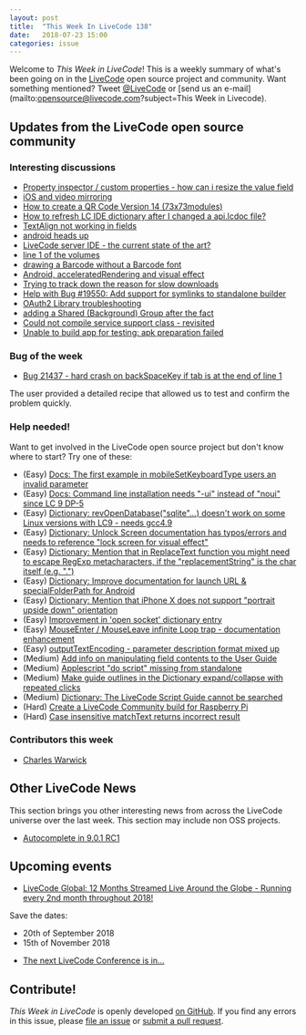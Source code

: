 ```yaml
---
layout: post
title:  "This Week In LiveCode 138"
date:   2018-07-23 15:00
categories: issue
---
```


Welcome to *This Week in LiveCode*!  This is a weekly summary of what's been
going on in the [LiveCode](https://livecode.com/) open source project and
community.  Want something mentioned?  Tweet
[@LiveCode](https://twitter.com/LiveCode) or
[send us an e-mail](mailto:opensource@livecode.com?subject=This Week in Livecode).

## Updates from the LiveCode open source community

<!---
### News & blog posts

- [Help Support LiveCode - Open Source Needs You](https://mailchi.mp/57bd2132b4ac/support-livecode-open-source)
--->


### Interesting discussions

- [Property inspector / custom properties - how can i resize the value field](https://www.mail-archive.com/use-livecode@lists.runrev.com/msg96010.html)
- [iOS and video mirroring](https://www.mail-archive.com/use-livecode@lists.runrev.com/msg96032.html)
- [How to create a QR Code Version 14 (73x73modules)](https://www.mail-archive.com/use-livecode@lists.runrev.com/msg96042.html)
- [How to refresh LC IDE dictionary after I changed a api.lcdoc file?](https://www.mail-archive.com/use-livecode@lists.runrev.com/msg96052.html)
- [TextAlign not working in fields](https://www.mail-archive.com/use-livecode@lists.runrev.com/msg96055.html)
- [android heads up](https://www.mail-archive.com/use-livecode@lists.runrev.com/msg96062.html)
- [LiveCode server IDE - the current state of the art?](https://www.mail-archive.com/use-livecode@lists.runrev.com/msg96065.html)
- [line 1 of the volumes](https://www.mail-archive.com/use-livecode@lists.runrev.com/msg96073.html)
- [drawing a Barcode without a Barcode font](https://www.mail-archive.com/use-livecode@lists.runrev.com/msg96076.html)
- [Android, acceleratedRendering and visual effect](https://www.mail-archive.com/use-livecode@lists.runrev.com/msg96077.html)
- [Trying to track down the reason for slow downloads](https://www.mail-archive.com/use-livecode@lists.runrev.com/msg96092.html)
- [Help with Bug #19550: Add support for symlinks to standalone builder](https://www.mail-archive.com/use-livecode@lists.runrev.com/msg96102.html)
- [OAuth2 Library troubleshooting](https://www.mail-archive.com/use-livecode@lists.runrev.com/msg96104.html)
- [adding a Shared (Background) Group after the fact](https://www.mail-archive.com/use-livecode@lists.runrev.com/msg96149.html)
- [Could not compile service support class - revisited](http://forums.livecode.com/viewtopic.php?t=31307&p=169292#p169292)
- [Unable to build app for testing: apk preparation failed](http://forums.livecode.com/viewtopic.php?f=53&t=31288)


<!---
## Updates in the LiveCode open source project

1 pull requests were [merged since the last issue](https://github.com/search?q=org%3Alivecode+is%3Apublic+is%3Apr+is%3Amerged+merged%3A2018-07-15..2018-07-22&type=Issues).
--->

<!---
### New LiveCode releases

- [LiveCode 9.0.1 RC-1](https://www.mail-archive.com/use-livecode@lists.runrev.com/msg95867.html) Get this new release that includes more than 90 bugfixes and performance improvements.
--->

<!---
### Notable changes

- [Fix crash in Mac player when changing filename repeatedly in a loop](https://github.com/livecode/livecode/pull/6607)
- [Do not split up .framework folders between MacOS and Resources/_MacOS…](https://github.com/livecode/livecode/pull/6606)
- [Fix crash on resume in commercial android engine](https://github.com/livecode/livecode/pull/6604)
- [Add stereo balance & panning properties to mac player](https://github.com/livecode/livecode/pull/6603)
- [Fix pattern to filter android externals](https://github.com/livecode/livecode/pull/6601)
- [Improve appearance of Motif theme disabled button text / icons](https://github.com/livecode/livecode/pull/6456)
--->


### Bug of the week

- [Bug 21437 - hard crash on backSpaceKey if tab is at the end of line 1](http://quality.livecode.com/show_bug.cgi?id=21437)

The user provided a detailed recipe that allowed us to test and confirm the problem quickly.


### Help needed!

Want to get involved in the LiveCode open source project but don't know where
to start?  Try one of these:

- (Easy) [Docs: The first example in mobileSetKeyboardType users an invalid parameter](https://quality.livecode.com/show_bug.cgi?id=21406)
- (Easy) [Docs: Command line installation needs "-ui" instead of "noui" since LC 9 DP-5](https://quality.livecode.com/show_bug.cgi?id=21340)
- (Easy) [Dictionary: revOpenDatabase("sqlite"...) doesn't work on some Linux versions with LC9 - needs gcc4.9](https://quality.livecode.com/show_bug.cgi?id=21270)
- (Easy) [Dictionary: Unlock Screen documentation has typos/errors and needs to reference "lock screen for visual effect"](https://quality.livecode.com/show_bug.cgi?id=21312)
- (Easy) [Dictionary: Mention that in ReplaceText function you might need to escape RegExp metacharacters, if the "replacementString" is the char itself (e.g. ".")](http://quality.livecode.com/show_bug.cgi?id=20943)
- (Easy) [Dictionary: Improve documentation for launch URL & specialFolderPath for Android](http://quality.livecode.com/show_bug.cgi?id=20722)
- (Easy) [Dictionary: Mention that iPhone X does not support "portrait upside down" orientation](http://quality.livecode.com/show_bug.cgi?id=20640)
- (Easy) [Improvement in 'open socket' dictionary entry](http://quality.livecode.com/show_bug.cgi?id=19597)
- (Easy) [MouseEnter / MouseLeave infinite Loop trap - documentation enhancement](http://quality.livecode.com/show_bug.cgi?id=20529)
- (Easy) [outputTextEncoding - parameter description format mixed up](http://quality.livecode.com/show_bug.cgi?id=19351)
- (Medium) [Add info on manipulating field contents to the User Guide](http://quality.livecode.com/show_bug.cgi?id=18990)
- (Medium) [Applescript "do script" missing from standalone](http://quality.livecode.com/show_bug.cgi?id=20993)
- (Medium) [Make guide outlines in the Dictionary expand/collapse with repeated clicks](http://quality.livecode.com/show_bug.cgi?id=18184)
- (Medium) [Dictionary: The LiveCode Script Guide cannot be searched](http://quality.livecode.com/show_bug.cgi?id=15957)
- (Hard) [Create a LiveCode Community build for Raspberry Pi](http://forums.livecode.com/viewtopic.php?f=76&t=27912)
- (Hard) [Case insensitive matchText returns incorrect result](https://quality.livecode.com/show_bug.cgi?id=15312)


### Contributors this week

- [Charles Warwick](https://github.com/techstrategies)



## Other LiveCode News


This section brings you other interesting news from across the LiveCode universe over the last week. This section may include non OSS projects.

- [Autocomplete in 9.0.1 RC1](https://www.mail-archive.com/use-livecode@lists.runrev.com/msg96111.html)



## Upcoming events

* [LiveCode Global: 12 Months Streamed Live Around the Globe - Running every 2nd month throughout 2018!](https://livecode.com/global/) 

Save the dates:

- 20th of September 2018
- 15th of November 2018

* [The next LiveCode Conference is in...](https://www.mail-archive.com/use-livecode@lists.runrev.com/msg94801.html)


## Contribute!

*This Week in LiveCode* is openly developed
[on GitHub](https://github.com/livecode/this-week-in-livecode).
If you find any errors in this issue, please
[file an issue](https://github.com/livecode/this-week-in-livecode/issues) or
[submit a pull request](https://github.com/livecode/this-week-in-livecode/pulls).
